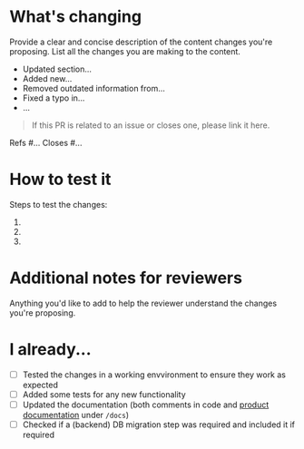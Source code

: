 # What's changing

Provide a clear and concise description of the content changes you're proposing. List all the
changes you are making to the content.

* Updated section...
* Added new...
* Removed outdated information from...
* Fixed a typo in...
* ...

> If this PR is related to an issue or closes one, please link it here.

Refs #...
Closes #...

# How to test it

Steps to test the changes:

1.
2.
3.

# Additional notes for reviewers

Anything you'd like to add to help the reviewer understand the changes you're proposing.

# I already...

- [ ] Tested the changes in a working envvironment to ensure they work as expected
- [ ] Added some tests for any new functionality
- [ ] Updated the documentation (both comments in code and [product documentation](https://mozilla-ai.github.io/lumigator) under `/docs`)
- [ ] Checked if a (backend) DB migration step was required and included it if required
